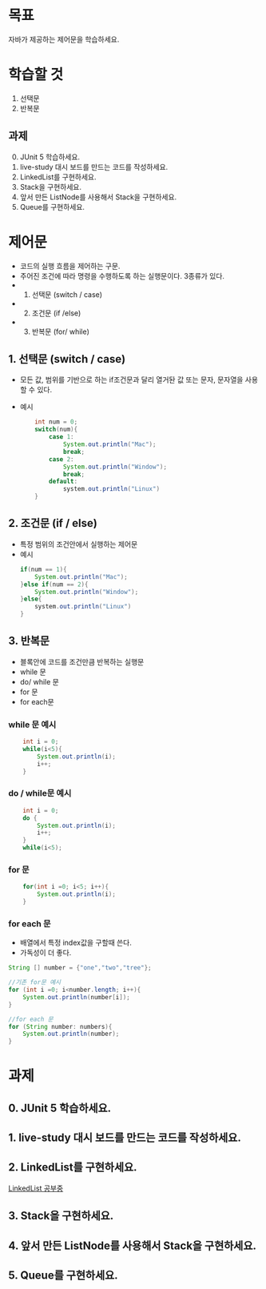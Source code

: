 # 목표 
자바가 제공하는 제어문을 학습하세요. 
# 학습할 것
1. 선택문 
2. 반복문 

## 과제 
0. JUnit 5 학습하세요.
1. live-study 대시 보드를 만드는 코드를 작성하세요. 
2. LinkedList를 구현하세요.
3. Stack을 구현하세요.
4. 앞서 만든 ListNode를 사용해서 Stack을 구현하세요.
5. Queue를 구현하세요. 





# 제어문 

- 코드의 실행 흐름을 제어하는 구문. 
- 주어진 조건에 따라 명령을 수행하도록 하는 실행문이다. 3종류가 있다. 
- 1. 선택문 (switch / case)
- 2. 조건문 (if /else)
- 3. 반복문 (for/ while)


## 1. 선택문 (switch / case)

- 모든 값, 범위를 기반으로 하는 if조건문과 달리 열거돤 값 또는 문자, 문자열을 사용할 수 있다. 

- 예시
    ~~~java
        int num = 0;
        switch(num){
            case 1:
                System.out.println("Mac");
                break;
            case 2:
                System.out.println("Window");
                break;
            default:
                system.out.println("Linux")
        }
    ~~~

## 2. 조건문 (if / else)
- 특정 범위의 조건안에서 실행하는 제어문
- 예시 
    ~~~java
    if(num == 1){
        System.out.println("Mac");
    }else if(num == 2){
        System.out.println("Window");
    }else{
        system.out.println("Linux")
    }
    ~~~

## 3. 반복문 
- 블록안에 코드를 조건만큼 반복하는 실행문
- while 문
- do/ while 문
- for 문 
- for each문 



### while 문 예시
~~~java
    int i = 0;
    while(i<5){
        System.out.println(i);
        i++;
    }
~~~

### do / while문 예시
~~~java
    int i = 0;
    do {
        System.out.println(i);
        i++;
    }
    while(i<5);
~~~

### for 문 
~~~java
    for(int i =0; i<5; i++){
        System.out.println(i);
    }
~~~

### for each 문
- 배열에서 특정 index값을 구할때 쓴다. 
- 가독성이 더 좋다. 
~~~java
String [] number = {"one","two","tree"};

//기존 for문 예시 
for (int i =0; i<number.length; i++){
    System.out.println(number[i]);
}

//for each 문
for (String number: numbers){
    System.out.println(number);
}
~~~


# 과제 
## 0. JUnit 5 학습하세요.
## 1. live-study 대시 보드를 만드는 코드를 작성하세요. 
## 2. LinkedList를 구현하세요.
[LinkedList 공부중](https://github.com/numuduwer/TIL/tree/main/Java/LiveStudy[day4][LinkedList].md)
## 3. Stack을 구현하세요.
## 4. 앞서 만든 ListNode를 사용해서 Stack을 구현하세요.
## 5. Queue를 구현하세요. 